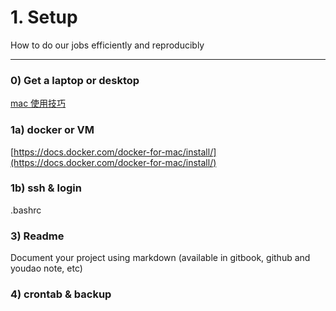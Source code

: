 # 1. Setup

How to do our jobs efficiently and reproducibly

---

### 0\) Get a laptop or desktop

[mac 使用技巧](http://mp.weixin.qq.com/s/TBeh3buH0X_-1g56HCI_gQ?utm_medium=hao.caibaojian.com&utm_source=hao.caibaojian.com)

### 1a\) docker or VM

[https://docs.docker.com/docker-for-mac/install/](https://docs.docker.com/docker-for-mac/install/)

### 1b\) ssh & login



.bashrc

### 

### 3\) Readme

Document your project using markdown \(available in gitbook, github and youdao note, etc\)

### 4\) crontab & backup

### 

### 



